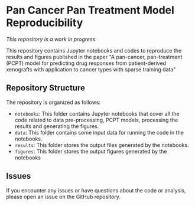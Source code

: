 # Pan Cancer Pan Treatment Model Reproducibility
_This repository is a work in progress_

This repository contains Jupyter notebooks and codes to reproduce the results and figures published in the paper "A pan-cancer, pan-treatment (PCPT) model for predicting drug responses from patient-derived xenografts with application to cancer types with sparse training data"

## Repository Structure

The repository is organized as follows:

- `notebooks`: This folder contains Jupyter notebooks that cover all the code related to data pre-processing, PCPT models, processing the results and generating the figures. 
- `data`: This folder contains some input data for running the code in the notebooks.
- `results`: This folder stores the output files generated by the notebooks.
- `figures`: This folder stores the output figures generated by the notebooks
  
## Issues
If you encounter any issues or have questions about the code or analysis, please open an issue on the GitHub repository.
